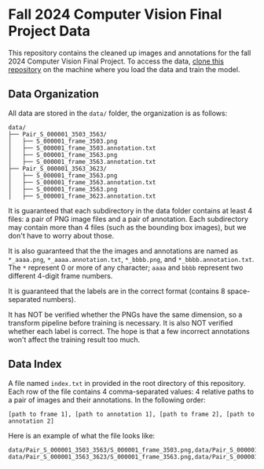 # Fall 2024 Computer Vision Final Project Data

This repository contains the cleaned up images and annotations for the fall 2024 Computer Vision Final Project. To access the data, [clone this repository](https://docs.github.com/en/repositories/creating-and-managing-repositories/cloning-a-repository) on the machine where you load the data and train the model.

## Data Organization

All data are stored in the `data/` folder, the organization is as follows:

```
data/
├── Pair_S_000001_3503_3563/
│   ├── S_000001_frame_3503.png
│   ├── S_000001_frame_3503.annotation.txt
│   ├── S_000001_frame_3563.png
│   ├── S_000001_frame_3563.annotation.txt
├── Pair_S_000001_3563_3623/
│   ├── S_000001_frame_3563.png
│   ├── S_000001_frame_3563.annotation.txt
│   ├── S_000001_frame_3563.png
│   ├── S_000001_frame_3623.annotation.txt
```

It is guaranteed that each subdirectory in the data folder contains at least 4 files: a pair of PNG image files and a pair of annotation. Each subdirectory may contain more than 4 files (such as the bounding box images), but we don't have to worry about those.

It is also guaranteed that the the images and annotations are named as `*_aaaa.png`, `*_aaaa.annotation.txt`, `*_bbbb.png`, and `*_bbbb.annotation.txt`. The `*` represent 0 or more of any character; `aaaa` and `bbbb` represent two different 4-digit frame numbers.

It is guaranteed that the labels are in the correct format (contains 8 space-separated numbers).

It has NOT be verified whether the PNGs have the same dimension, so a transform pipeline before training is necessary. It is also NOT verified whether each label is correct. The hope is that a few incorrect annotations won't affect the training result too much.

## Data Index

A file named `index.txt` in provided in the root directory of this repository. Each row of the file contains 4 comma-separated values: 4 relative paths to a pair of images and their annotations. In the following order:

```
[path to frame 1], [path to annotation 1], [path to frame 2], [path to annotation 2]
```

Here is an example of what the file looks like:

```
data/Pair_S_000001_3503_3563/S_000001_frame_3503.png,data/Pair_S_000001_3503_3563/S_000001_frame_3503.annotation.txt,data/Pair_S_000001_3503_3563/S_000001_frame_3563.png,data/Pair_S_000001_3503_3563/S_000001_frame_3563.annotation.txt
data/Pair_S_000001_3563_3623/S_000001_frame_3563.png,data/Pair_S_000001_3563_3623/S_000001_frame_3563.annotation.txt,data/Pair_S_000001_3563_3623/S_000001_frame_3623.png,data/Pair_S_000001_3563_3623/S_000001_frame_3623.annotation.txt
```
